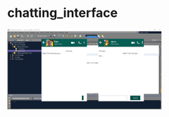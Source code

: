 # chatting_interface

<p aligh="center">
  <img src="https://github.com/TheTesla98/chatting_interface/blob/master/Capture.JPG" width="350" title="hover text">
  </p>
